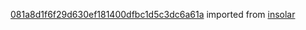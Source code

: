 [081a8d1f6f29d630ef181400dfbc1d5c3dc6a61a](https://github.com/insolar/insolar/commit/081a8d1f6f29d630ef181400dfbc1d5c3dc6a61a) imported from [insolar](https://github.com/insolar/insolar)
